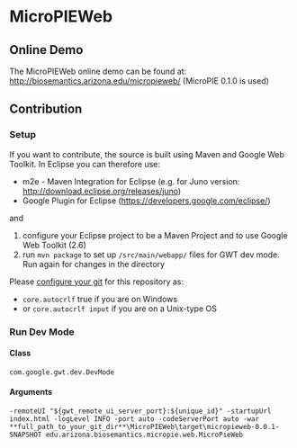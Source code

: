MicroPIEWeb
============
Online Demo
----------
The MicroPIEWeb online demo can be found at: <a href="http://biosemantics.arizona.edu/micropieweb/" title="MicroPIE Web Project">http://biosemantics.arizona.edu/micropieweb/</a> (MicroPIE 0.1.0 is used)

Contribution
----------

### Setup
If you want to contribute, the source is built using Maven and Google Web Toolkit.
In Eclipse you can therefore use:
* m2e - Maven Integration for Eclipse (e.g. for Juno version: http://download.eclipse.org/releases/juno)
* Google Plugin for Eclipse (https://developers.google.com/eclipse/)

and 

1. configure your Eclipse project to be a Maven Project and to use Google Web Toolkit (2.6)
2. run `mvn package` to set up `/src/main/webapp/` files for GWT dev mode. Run again for changes in the directory

Please [configure your git](http://git-scm.com/book/en/Customizing-Git-Git-Configuration) for this repository as:
* `core.autocrlf` true if you are on Windows 
* or `core.autocrlf input` if you are on a Unix-type OS

### Run Dev Mode

#### Class
`com.google.gwt.dev.DevMode`

#### Arguments
`-remoteUI "${gwt_remote_ui_server_port}:${unique_id}" -startupUrl index.html -logLevel INFO -port auto -codeServerPort auto -war **full_path_to_your_git_dir**\MicroPIEWeb\target\micropieweb-0.0.1-SNAPSHOT edu.arizona.biosemantics.micropie.web.MicroPieWeb`
